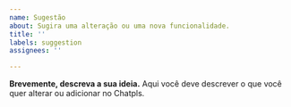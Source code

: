 ```yaml
---
name: Sugestão
about: Sugira uma alteração ou uma nova funcionalidade.
title: ''
labels: suggestion
assignees: ''

---
```


**Brevemente, descreva a sua ideia.**
Aqui você deve descrever o que você quer alterar ou adicionar no Chatpls.
